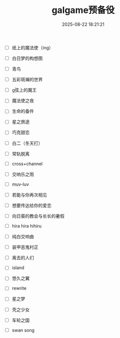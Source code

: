 ﻿---
title: galgame预备役
tags:
  - null
categories:
  - null
mathjax: true
abbrlink: e4ecbb11
date: 2025-08-22 18:21:21
description: "将来要玩的galgame"
---
- [ ] 纸上的魔法使（ing）
- [ ] 白日梦的构想图
- [ ] 青鸟
- [ ] 五彩斑斓的世界
- [ ] g弦上的魔王
- [ ] 魔法使之夜
- [ ] 生命的备件
- [ ] 星之旅途

- [ ] 巧克甜恋
- [ ] 白二（冬天打）
- [ ] 常轨脱离
- [ ] cross+channel
- [ ] 交响乐之雨
- [ ] muv-luv
- [ ] 若能与你再次相见
- [ ] 想要传达给你的爱恋
- [ ] 向日葵的教会与长长的暑假
- [ ] hira hira hihiru
- [ ] 纯白交响曲
- [ ] 装甲恶鬼村正
- [ ] 离去的人们
- [ ] island
- [ ] 悠久之翼
- [ ] rewrite
- [ ] 星之梦
- [ ] 壳之少女
- [ ] 车轮之国
- [ ] swan song
